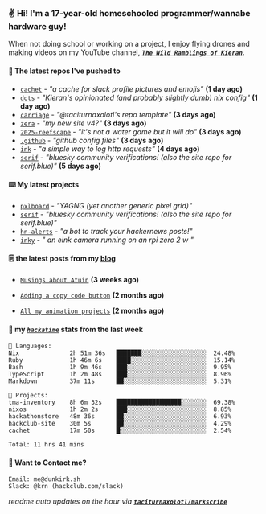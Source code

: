 ### ✌️ Hi! I'm a 17-year-old homeschooled programmer/wannabe hardware guy!

When not doing school or working on a project, I enjoy flying drones and making videos on my YouTube channel, [**_`The Wild Ramblings of Kieran`_**](https://youtube.com/@kieran.rambles).

#### 👷 The latest repos I've pushed to

- [`cachet`](https://github.com/taciturnaxolotl/cachet) - _"a cache for slack profile pictures and emojis"_ **(1 day ago)**
- [`dots`](https://github.com/taciturnaxolotl/dots) - _"Kieran's opinionated (and probably slightly dumb) nix config"_ **(1 day ago)**
- [`carriage`](https://github.com/taciturnaxolotl/carriage) - _"@taciturnaxolotl's repo template"_ **(3 days ago)**
- [`zera`](https://github.com/taciturnaxolotl/zera) - _"my new site v4?"_ **(3 days ago)**
- [`2025-reefscape`](https://github.com/df1317/2025-reefscape) - _"it's not a water game but it will do"_ **(3 days ago)**
- [`.github`](https://github.com/taciturnaxolotl/.github) - _"github config files"_ **(3 days ago)**
- [`ink`](https://github.com/taciturnaxolotl/ink) - _"a simple way to log http requests"_ **(4 days ago)**
- [`serif`](https://github.com/taciturnaxolotl/serif) - _"bluesky community verifications! (also the site repo for serif.blue)"_ **(5 days ago)**

#### ⌨️ My latest projects

- [`pxlboard`](https://github.com/taciturnaxolotl/pxlboard) - _"YAGNG (yet another generic pixel grid)"_
- [`serif`](https://github.com/taciturnaxolotl/serif) - _"bluesky community verifications! (also the site repo for serif.blue)"_
- [`hn-alerts`](https://github.com/taciturnaxolotl/hn-alerts) - _"a bot to track your hackernews posts!"_
- [`inky`](https://github.com/taciturnaxolotl/inky) - _" an eink camera running on an rpi zero 2 w "_

#### 🗒️ the latest posts from my [blog](https://dunkirk.sh)

- [`Musings about Atuin`](https://dunkirk.sh/blog/atuin/) **(3 weeks ago)**

- [`Adding a copy code button`](https://dunkirk.sh/blog/adding-a-copy-button/) **(2 months ago)**

- [`All my animation projects`](https://dunkirk.sh/blog/my-animations/) **(2 months ago)**



#### 📡 my [_`hackatime`_](https://waka.hackclub.com) stats from the last week

```text
💾 Languages:
Nix              2h 51m 36s   ███████░░░░░░░░░░░░░░░░░░  24.48%
Ruby             1h 46m 6s    ████░░░░░░░░░░░░░░░░░░░░░  15.14%
Bash             1h 9m 46s    ███░░░░░░░░░░░░░░░░░░░░░░  9.95%
TypeScript       1h 2m 48s    ███░░░░░░░░░░░░░░░░░░░░░░  8.96%
Markdown         37m 11s      ██░░░░░░░░░░░░░░░░░░░░░░░  5.31%

💼 Projects:
tma-inventory    8h 6m 32s    ██████████████████░░░░░░░  69.38%
nixos            1h 2m 2s     ███░░░░░░░░░░░░░░░░░░░░░░  8.85%
hackathonstore   48m 36s      ██░░░░░░░░░░░░░░░░░░░░░░░  6.93%
hackclub-site    30m 5s       ██░░░░░░░░░░░░░░░░░░░░░░░  4.29%
cachet           17m 50s      █░░░░░░░░░░░░░░░░░░░░░░░░  2.54%

Total: 11 hrs 41 mins
```

#### 📮 Want to Contact me?

```text
Email: me@dunkirk.sh
Slack: @krn (hackclub.com/slack)
```

_readme auto updates on the hour via [**`taciturnaxolotl/markscribe`**](https://github.com/taciturnaxolotl/markscribe)_
